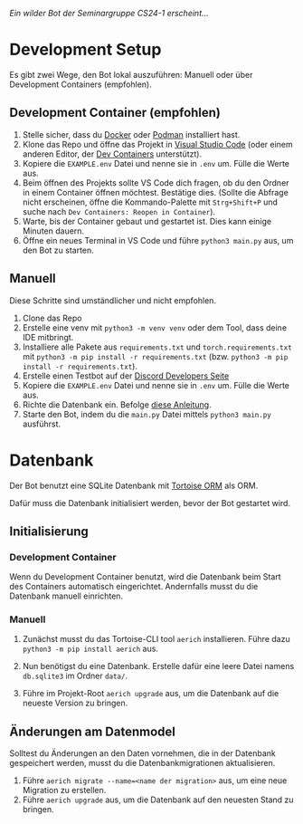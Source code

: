 *Ein wilder Bot der Seminargruppe CS24-1 erscheint…*

# Development Setup

Es gibt zwei Wege, den Bot lokal auszuführen: Manuell oder über Development Containers (empfohlen).

## Development Container (empfohlen)

1. Stelle sicher, dass du [Docker](https://www.docker.com/get-started/) oder [Podman](https://podman.io/getting-started/installation) installiert hast.
2. Klone das Repo und öffne das Projekt in [Visual Studio Code](https://code.visualstudio.com/) (oder einem anderen Editor, der [Dev Containers](https://code.visualstudio.com/docs/remote/containers) unterstützt).
3. Kopiere die `EXAMPLE.env` Datei und nenne sie in `.env` um. Fülle die Werte aus.
4. Beim öffnen des Projekts sollte VS Code dich fragen, ob du den Ordner in einem Container öffnen möchtest. Bestätige dies. (Sollte die Abfrage nicht erscheinen, öffne die Kommando-Palette mit `Strg+Shift+P` und suche nach `Dev Containers: Reopen in Container`).
5. Warte, bis der Container gebaut und gestartet ist. Dies kann einige Minuten dauern.
6. Öffne ein neues Terminal in VS Code und führe `python3 main.py` aus, um den Bot zu starten.

## Manuell

Diese Schritte sind umständlicher und nicht empfohlen.

1. Clone das Repo
2. Erstelle eine venv mit `python3 -m venv venv` oder dem Tool, dass deine IDE mitbringt.
3. Installiere alle Pakete aus `requirements.txt` und `torch.requirements.txt` mit `python3 -m pip install -r requirements.txt` (bzw. `python3 -m pip install -r requirements.txt`).
4. Erstelle einen Testbot auf der [Discord Developers Seite](https://discord.com/developers)
5. Kopiere die `EXAMPLE.env` Datei und nenne sie in `.env` um. Fülle die Werte aus.
6. Richte die Datenbank ein. Befolge [diese Anleitung](#Datenbank-Einrichtung).
7. Starte den Bot, indem du die `main.py` Datei mittels `python3 main.py` ausführst.

# Datenbank

Der Bot benutzt eine SQLite Datenbank mit [Tortoise ORM](https://tortoise-orm.readthedocs.io/en/latest/) als ORM.

Dafür muss die Datenbank initialisiert werden, bevor der Bot gestartet wird.

## Initialisierung

### Development Container

Wenn du Development Container benutzt, wird die Datenbank beim Start des Containers automatisch eingerichtet. Andernfalls musst du die Datenbank manuell einrichten.

### Manuell

1. Zunächst musst du das Tortoise-CLI tool `aerich` installieren. Führe dazu `python3 -m pip install aerich` aus.

2. Nun benötigst du eine Datenbank. Erstelle dafür eine leere Datei namens `db.sqlite3` im Ordner `data/`.

3. Führe im Projekt-Root `aerich upgrade` aus, um die Datenbank auf die neueste Version zu bringen.

## Änderungen am Datenmodel

Solltest du Änderungen an den Daten vornehmen, die in der Datenbank gespeichert werden, musst du die Datenbankmigrationen aktualisieren.

1. Führe `aerich migrate --name=<name der migration>` aus, um eine neue Migration zu erstellen.
2. Führe `aerich upgrade` aus, um die Datenbank auf den neuesten Stand zu bringen.
